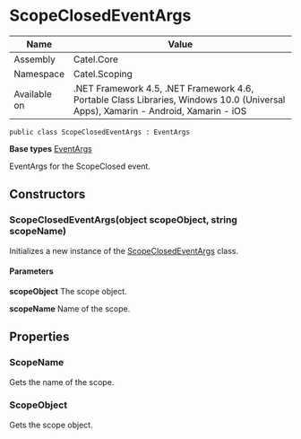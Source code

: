 

# ScopeClosedEventArgs

Name|Value
---|---
Assembly|Catel.Core
Namespace|Catel.Scoping
Available on|.NET Framework 4.5, .NET Framework 4.6, Portable Class Libraries, Windows 10.0 (Universal Apps), Xamarin - Android, Xamarin - iOS

```
public class ScopeClosedEventArgs : EventArgs
```

**Base types**
[EventArgs]()


EventArgs for the ScopeClosed event.



## Constructors

### ScopeClosedEventArgs(object scopeObject, string scopeName)

Initializes a new instance of the [ScopeClosedEventArgs](#) class.

#### Parameters

**scopeObject**
The scope object.

**scopeName**
Name of the scope.



## Properties

### ScopeName

Gets the name of the scope.



### ScopeObject

Gets the scope object.



